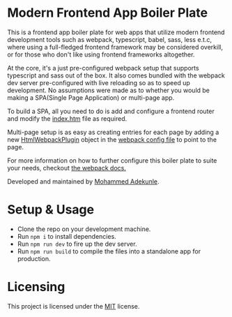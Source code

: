 # Modern Frontend App Boiler Plate

This is a frontend app boiler plate for web apps that utilize modern frontend development tools such as webpack, typescript, babel, sass, less e.t.c, where using a full-fledged frontend framework may be considered overkill, or for those who don't like using frontend frameworks altogether.

At the core, it's a just pre-configured webpack setup that supports typescript and sass out of the box. It also comes bundled with the webpack dev server pre-configured with live reloading so as to speed up development. No assumptions were made as to whether you would be making a SPA(Single Page Application) or multi-page app.

To build a SPA, all you need to do is add and configure a frontend router and modify the [index.htm](src/index.htm) file as required.

Multi-page setup is as easy as creating entries for each page by adding a new [HtmlWebpackPlugin](https://webpack.js.org/plugins/html-webpack-plugin/) object in the [webpack config file](webpack.config.js) to point to the page.

For more information on how to further configure this boiler plate to suite your needs, checkout [the webpack docs.](https://webpack.js.org/concepts/)

Developed and maintained by [Mohammed Adekunle](https://mohammedadekunle.com.ng).

# Setup & Usage

- Clone the repo on your development machine.
- Run `npm i` to install dependencies.
- Run `npm run dev` to fire up the dev server.
- Run `npm run build` to compile the files into a standalone app for production.

# Licensing

This project is licensed under the [MIT](LICENSE) license.